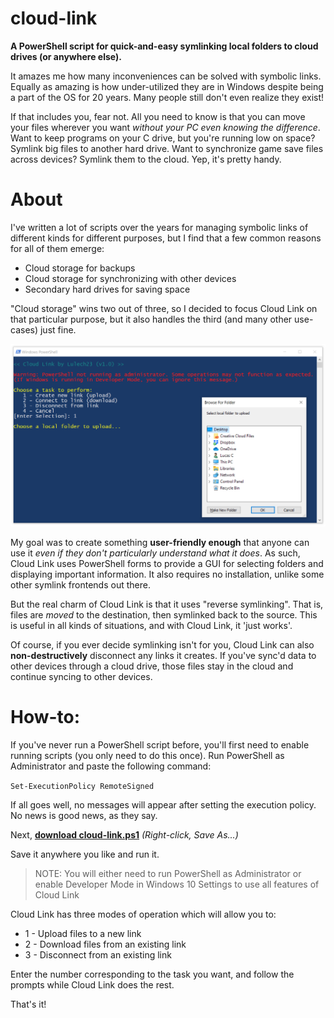 # cloud-link
**A PowerShell script for quick-and-easy symlinking local folders to cloud drives (or anywhere else).**

It amazes me how many inconveniences can be solved with symbolic links. Equally as amazing is how under-utilized they are in Windows despite being a part of the OS for 20 years. Many people still don't even realize they exist!

If that includes you, fear not. All you need to know is that you can move your files wherever you want *without your PC even knowing the difference*. Want to keep programs on your C drive, but you're running low on space? Symlink big files to another hard drive. Want to synchronize game save files across devices? Symlink them to the cloud. Yep, it's pretty handy.

# About
I've written a lot of scripts over the years for managing symbolic links of different kinds for different purposes, but I find that a few common reasons for all of them emerge:

* Cloud storage for backups
* Cloud storage for synchronizing with other devices
* Secondary hard drives for saving space

"Cloud storage" wins two out of three, so I decided to focus Cloud Link on that particular purpose, but it also handles the third (and many other use-cases) just fine.

![Screenshot](https://github.com/Lulech23/cloud-link/blob/master/screenshot.png)

My goal was to create something **user-friendly enough** that anyone can use it *even if they don't particularly understand what it does*. As such, Cloud Link uses PowerShell forms to provide a GUI for selecting folders and displaying important information. It also requires no installation, unlike some other symlink frontends out there.

But the real charm of Cloud Link is that it uses "reverse symlinking". That is, files are *moved* to the destination, then symlinked back to the source. This is useful in all kinds of situations, and with Cloud Link, it 'just works'.

Of course, if you ever decide symlinking isn't for you, Cloud Link can also **non-destructively** disconnect any links it creates. If you've sync'd data to other devices through a cloud drive, those files stay in the cloud and continue syncing to other devices.

# How-to:
If you've never run a PowerShell script before, you'll first need to enable running scripts (you only need to do this once). Run PowerShell as Administrator and paste the following command:

`Set-ExecutionPolicy RemoteSigned`

If all goes well, no messages will appear after setting the execution policy. No news is good news, as they say.

Next, **[download cloud-link.ps1](https://github.com/Lulech23/cloud-link/raw/master/cloud-link.ps1)** *(Right-click, Save As...)* 

Save it anywhere you like and run it.

> NOTE: You will either need to run PowerShell as Administrator or enable Developer Mode in Windows 10 Settings to use all features of Cloud Link

Cloud Link has three modes of operation which will allow you to: 

* 1 - Upload files to a new link
* 2 - Download files from an existing link
* 3 - Disconnect from an existing link

Enter the number corresponding to the task you want, and follow the prompts while Cloud Link does the rest.

That's it!
